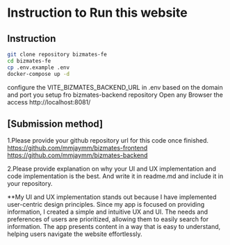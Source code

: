 # Instruction to Run this website

## Instruction

```sh
git clone repository bizmates-fe
cd bizmates-fe
cp .env.example .env
docker-compose up -d
```

configure the VITE_BIZMATES_BACKEND_URL in .env based on the domain and port you setup fro bizmates-backend repository
Open any Browser the access http://localhost:8081/

## [Submission method]

1.Please provide your github repository url for this code once finished.
https://github.com/mmjaymm/bizmates-frontend
https://github.com/mmjaymm/bizmates-backend

2.Please provide explanation on why your UI and UX implementation and code implementation is the best.
And write it in readme.md and include it in your repository.

\*\*My UI and UX implementation stands out because I have implemented user-centric design principles. Since my app is focused on providing information, I created a simple and intuitive UX and UI. The needs and preferences of users are prioritized, allowing them to easily search for information. The app presents content in a way that is easy to understand, helping users navigate the website effortlessly.
